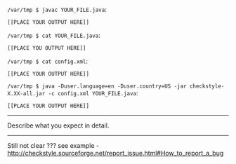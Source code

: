 `/var/tmp $ javac YOUR_FILE.java`:

```
[[PLACE YOUR OUTPUT HERE]]
```

`/var/tmp $ cat YOUR_FILE.java`:

```
[[PLACE YOU OUTPUT HERE]]
```

`/var/tmp $ cat config.xml`:

```
[[PLACE YOUR OUTPUT HERE]]
```

`/var/tmp $ java -Duser.language=en -Duser.country=US
              -jar checkstyle-X.XX-all.jar -c config.xml YOUR_FILE.java`:

```
[[PLACE YOUR OUTPUT HERE]]
```

---------------

Describe what you expect in detail.

--------------

Still not clear ???
see example - http://checkstyle.sourceforge.net/report_issue.html#How_to_report_a_bug
